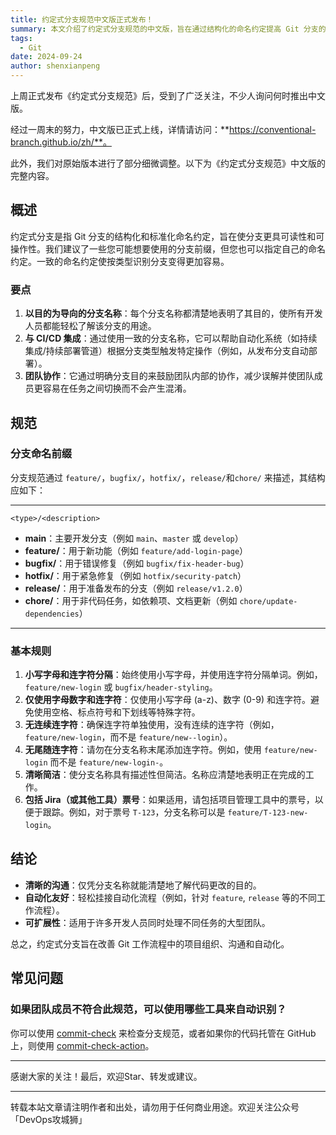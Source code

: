 ```yaml
---
title: 约定式分支规范中文版正式发布！
summary: 本文介绍了约定式分支规范的中文版，旨在通过结构化的命名约定提高 Git 分支的可读性和可操作性。
tags:
  - Git
date: 2024-09-24
author: shenxianpeng
---
```


上周正式发布《约定式分支规范》后，受到了广泛关注，不少人询问何时推出中文版。

经过一周末的努力，中文版已正式上线，详情请访问：**https://conventional-branch.github.io/zh/**。

此外，我们对原始版本进行了部分细微调整。以下为《约定式分支规范》中文版的完整内容。


## 概述

约定式分支是指 Git 分支的结构化和标准化命名约定，旨在使分支更具可读性和可操作性。我们建议了一些您可能想要使用的分支前缀，但您也可以指定自己的命名约定。一致的命名约定使按类型识别分支变得更加容易。

### 要点

1. **以目的为导向的分支名称**：每个分支名称都清楚地表明了其目的，使所有开发人员都能轻松了解该分支的用途。
2. **与 CI/CD 集成**：通过使用一致的分支名称，它可以帮助自动化系统（如持续集成/持续部署管道）根据分支类型触发特定操作（例如，从发布分支自动部署）。
3. **团队协作**：它通过明确分支目的来鼓励团队内部的协作，减少误解并使团队成员更容易在任务之间切换而不会产生混淆。

## 规范

### 分支命名前缀

分支规范通过 `feature/`，`bugfix/`，`hotfix/`，`release/`和`chore/` 来描述，其结构应如下：

---

```
<type>/<description>
```

- **main**：主要开发分支（例如 `main`、`master` 或 `develop`）
- **feature/**：用于新功能（例如 `feature/add-login-page`）
- **bugfix/**：用于错误修复（例如 `bugfix/fix-header-bug`）
- **hotfix/**：用于紧急修复（例如 `hotfix/security-patch`）
- **release/**：用于准备发布的分支（例如 `release/v1.2.0`）
- **chore/**：用于非代码任务，如依赖项、文档更新（例如 `chore/update-dependencies`）

---

### 基本规则

1. **小写字母和连字符分隔**：始终使用小写字母，并使用连字符分隔单词。例如，`feature/new-login` 或 `bugfix/header-styling`。
2. **仅使用字母数字和连字符**：仅使用小写字母 (a-z)、数字 (0-9) 和连字符。避免使用空格、标点符号和下划线等特殊字符。
3. **无连续连字符**：确保连字符单独使用，没有连续的连字符（例如，`feature/new-login`，而不是 `feature/new--login`）。
4. **无尾随连字符**：请勿在分支名称末尾添加连字符。例如，使用 `feature/new-login` 而不是 `feature/new-login-`。
5. **清晰简洁**：使分支名称具有描述性但简洁。名称应清楚地表明正在完成的工作。
6. **包括 Jira（或其他工具）票号**：如果适用，请包括项目管理工具中的票号，以便于跟踪。例如，对于票号 `T-123`，分支名称可以是 `feature/T-123-new-login`。

## 结论

- **清晰的沟通**：仅凭分支名称就能清楚地了解代码更改的目的。
- **自动化友好**：轻松挂接自动化流程（例如，针对 `feature`, `release` 等的不同工作流程）。
- **可扩展性**：适用于许多开发人员同时处理不同任务的大型团队。

总之，约定式分支旨在改善 Git 工作流程中的项目组织、沟通和自动化。

## 常见问题

### 如果团队成员不符合此规范，可以使用哪些工具来自动识别？

你可以使用 [commit-check](https://github.com/commit-check/commit-check) 来检查分支规范，或者如果你的代码托管在 GitHub 上，则使用 [commit-check-action](https://github.com/commit-check/commit-check-action)。

---

感谢大家的关注！最后，欢迎Star、转发或建议。

---

转载本站文章请注明作者和出处，请勿用于任何商业用途。欢迎关注公众号「DevOps攻城狮」
